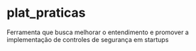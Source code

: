 # plat_praticas

Ferramenta que busca melhorar o entendimento e promover a implementação de controles de segurança em startups

